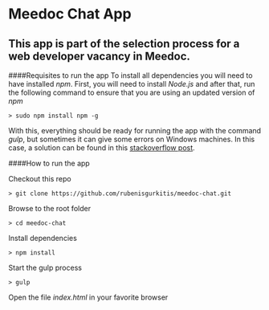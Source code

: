 Meedoc Chat App
====

This app is part of the selection process for a web developer vacancy in Meedoc.
---

####Requisites to run the app
To install all dependencies you will need to have installed *npm*. First, you will need to install *Node.js* and after that, run the following command to ensure that you are using an updated version of *npm*
```
> sudo npm install npm -g
```
With this, everything should be ready for running the app with the command *gulp*, but sometimes it can give some errors on Windows machines. In this case, a solution can be found in this [stackoverflow post](http://stackoverflow.com/a/24042936).

####How to run the app

Checkout this repo
```
> git clone https://github.com/rubenisgurkitis/meedoc-chat.git
```
Browse to the root folder
```
> cd meedoc-chat
```
Install dependencies
```
> npm install
```
Start the gulp process
```
> gulp
```
Open the file *index.html* in your favorite browser
